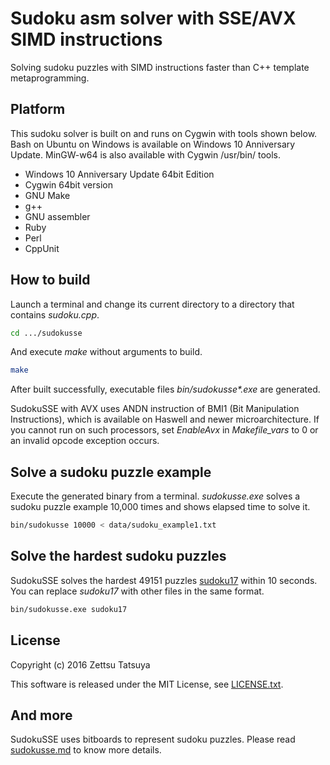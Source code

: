 # Sudoku asm solver with SSE/AVX SIMD instructions

Solving sudoku puzzles with SIMD instructions faster than C++ template metaprogramming.

## Platform

This sudoku solver is built on and runs on Cygwin with tools shown
below. Bash on Ubuntu on Windows is available on Windows 10
Anniversary Update.  MinGW-w64 is also available with Cygwin /usr/bin/
tools.

* Windows 10 Anniversary Update 64bit Edition
* Cygwin 64bit version
* GNU Make
* g++
* GNU assembler
* Ruby
* Perl
* CppUnit

## How to build

Launch a terminal and change its current directory to a directory
that contains _sudoku.cpp_.

```bash
cd .../sudokusse
```

And execute _make_ without arguments to build.

```bash
make
```

After built successfully, executable files _bin/sudokusse*.exe_ are generated.

SudokuSSE with AVX uses ANDN instruction of BMI1 (Bit Manipulation
Instructions), which is available on Haswell and newer
microarchitecture. If you cannot run on such processors, set
_EnableAvx_ in _Makefile_vars_ to 0 or an invalid opcode
exception occurs.

## Solve a sudoku puzzle example

Execute the generated binary from a terminal. _sudokusse.exe_ solves a
sudoku puzzle example 10,000 times and shows elapsed time to solve it.

```bash
bin/sudokusse 10000 < data/sudoku_example1.txt
```

## Solve the hardest sudoku puzzles

SudokuSSE solves the hardest 49151 puzzles
[sudoku17](http://staffhome.ecm.uwa.edu.au/~00013890/sudoku17) within
10 seconds. You can replace _sudoku17_ with other files in the same
format.

```bash
bin/sudokusse.exe sudoku17
```

## License

Copyright (c) 2016 Zettsu Tatsuya

This software is released under the MIT License, see [LICENSE.txt](LICENSE.txt).

## And more

SudokuSSE uses bitboards to represent sudoku puzzles.
Please read [sudokusse.md](sudokusse.md) to know more details.
